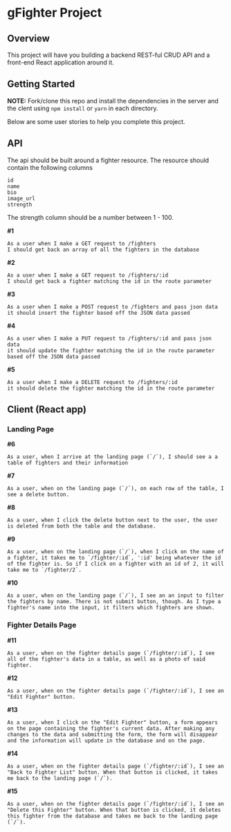 # gFighter Project

## Overview

This project will have you building a backend REST-ful CRUD API and a front-end React application around it.

## Getting Started

**NOTE:** Fork/clone this repo and install the dependencies in the server and the clent using `npm install` or `yarn` in each directory.

Below are some user stories to help you complete this project.

## API

The api should be built around a fighter resource. The resource should contain the following columns
```
id
name
bio
image_url
strength
```
The strength column should be a number between 1 - 100.

__#1__
```
As a user when I make a GET request to /fighters
I should get back an array of all the fighters in the database
```

__#2__
```
As a user when I make a GET request to /fighters/:id
I should get back a fighter matching the id in the route parameter
```

__#3__
```
As a user when I make a POST request to /fighters and pass json data
it should insert the fighter based off the JSON data passed
```

__#4__
```
As a user when I make a PUT request to /fighters/:id and pass json data
it should update the fighter matching the id in the route parameter based off the JSON data passed
```

__#5__
```
As a user when I make a DELETE request to /fighters/:id
it should delete the fighter matching the id in the route parameter
```

## Client (React app)

### Landing Page

__#6__
```
As a user, when I arrive at the landing page (`/`), I should see a a table of fighters and their information
```

__#7__
```
As a user, when on the landing page (`/`), on each row of the table, I see a delete button.
```

__#8__
```
As a user, when I click the delete button next to the user, the user is deleted from both the table and the database.
```

__#9__
```
As a user, when on the landing page (`/`), when I click on the name of a fighter, it takes me to `/fighter/:id`, ':id' being whatever the id of the fighter is. So if I click on a fighter with an id of 2, it will take me to `/fighter/2`.
```

__#10__
```
As a user, when on the landing page (`/`), I see an an input to filter the fighters by name. There is not submit button, though. As I type a fighter's name into the input, it filters which fighters are shown.
```

### Fighter Details Page

__#11__
```
As a user, when on the fighter details page (`/fighter/:id`), I see all of the fighter's data in a table, as well as a photo of said fighter.
```

__#12__
```
As a user, when on the fighter details page (`/fighter/:id`), I see an "Edit Fighter" button.
```

__#13__
```
As a user, when I click on the "Edit Fighter" button, a form appears on the page containing the fighter's current data. After making any changes to the data and submitting the form, the form will disappear and the information will update in the database and on the page.
```

__#14__
```
As a user, when on the fighter details page (`/fighter/:id`), I see an "Back to Fighter List" button. When that button is clicked, it takes me back to the landing page (`/`).
```

__#15__
```
As a user, when on the fighter details page (`/fighter/:id`), I see an "Delete this Fighter" button. When that button is clicked, it deletes this fighter from the database and takes me back to the landing page (`/`).
```